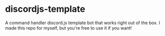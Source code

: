 # discordjs-template
A command handler discord.js template bot that works right out of the box. I made this repo for myself, but you're free to use it if you want!
